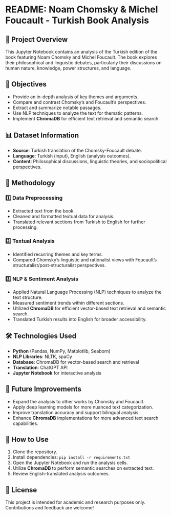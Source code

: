 # README: Noam Chomsky & Michel Foucault - Turkish Book Analysis

## 📌 Project Overview
This Jupyter Notebook contains an analysis of the Turkish edition of the book featuring Noam Chomsky and Michel Foucault. The book explores their philosophical and linguistic debates, particularly their discussions on human nature, knowledge, power structures, and language.

## 🎯 Objectives
- Provide an in-depth analysis of key themes and arguments.
- Compare and contrast Chomsky’s and Foucault’s perspectives.
- Extract and summarize notable passages.
- Use NLP techniques to analyze the text for thematic patterns.
- Implement **ChromaDB** for efficient text retrieval and semantic search.

## 📊 Dataset Information
- **Source**: Turkish translation of the Chomsky-Foucault debate.
- **Language**: Turkish (input), English (analysis outcomes).
- **Content**: Philosophical discussions, linguistic theories, and sociopolitical perspectives.

## 🔬 Methodology
### 1️⃣ Data Preprocessing
- Extracted text from the book.
- Cleaned and formatted textual data for analysis.
- Translated relevant sections from Turkish to English for further processing.

### 2️⃣ Textual Analysis
- Identified recurring themes and key terms.
- Compared Chomsky’s linguistic and rationalist views with Foucault’s structuralist/post-structuralist perspectives.

### 3️⃣ NLP & Sentiment Analysis
- Applied Natural Language Processing (NLP) techniques to analyze the text structure.
- Measured sentiment trends within different sections.
- Utilized **ChromaDB** for efficient vector-based text retrieval and semantic search.
- Translated Turkish results into English for broader accessibility.

## 🛠 Technologies Used
- **Python** (Pandas, NumPy, Matplotlib, Seaborn)
- **NLP Libraries**: NLTK, spaCy
- **Database**: ChromaDB for vector-based search and retrieval
- **Translation**: ChatGPT API
- **Jupyter Notebook** for interactive analysis

## 📌 Future Improvements
- Expand the analysis to other works by Chomsky and Foucault.
- Apply deep learning models for more nuanced text categorization.
- Improve translation accuracy and support bilingual analysis.
- Enhance **ChromaDB** implementations for more advanced text search capabilities.

## 🚀 How to Use
1. Clone the repository.
2. Install dependencies: `pip install -r requirements.txt`
3. Open the Jupyter Notebook and run the analysis cells.
4. Utilize **ChromaDB** to perform semantic searches on extracted text.
5. Review English-translated analysis outcomes.

## 📄 License
This project is intended for academic and research purposes only. Contributions and feedback are welcome!

